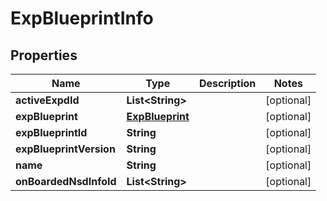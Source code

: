 
# ExpBlueprintInfo

## Properties
Name | Type | Description | Notes
------------ | ------------- | ------------- | -------------
**activeExpdId** | **List&lt;String&gt;** |  |  [optional]
**expBlueprint** | [**ExpBlueprint**](ExpBlueprint.md) |  |  [optional]
**expBlueprintId** | **String** |  |  [optional]
**expBlueprintVersion** | **String** |  |  [optional]
**name** | **String** |  |  [optional]
**onBoardedNsdInfoId** | **List&lt;String&gt;** |  |  [optional]



